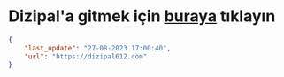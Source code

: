 # Dizipal'a gitmek için [buraya](https://dizipal612.com) tıklayın
    
```json
{
    "last_update": "27-08-2023 17:00:40",
    "url": "https://dizipal612.com"
}
```